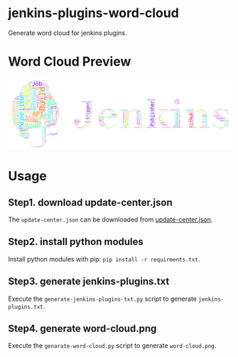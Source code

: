 # jenkins-plugins-word-cloud
Generate word cloud for jenkins plugins.

# Word Cloud Preview

![word-cloud.png](word-cloud.png)

# Usage

## Step1. download update-center.json

The `update-center.json` can be downloaded from [update-center.json](https://updates.jenkins-ci.org/current/update-center.json).

## Step2. install python modules

Install python modules with pip: `pip install -r requirments.txt`.

## Step3. generate jenkins-plugins.txt

Execute the `generate-jenkins-plugins-txt.py` script to generate `jenkins-plugins.txt`.

## Step4. generate word-cloud.png

Execute the `genarate-word-cloud.py` script to generate `word-cloud.png`.
